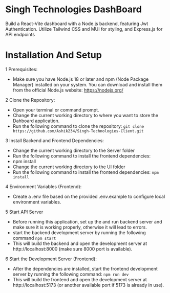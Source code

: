 # Singh Technologies DashBoard

Build a React-Vite dashboard with a Node.js backend, featuring Jwt Authentication. Utilize Tailwind CSS and MUI for styling, and Express.js for API endpoints

# Installation And Setup

1 Prerequisites:
- Make sure you have Node.js 18 or later and npm (Node Package Manager) installed on your system. You can download and install them from the official Node.js website: https://nodejs.org/

2 Clone the Repository:
- Open your terminal or command prompt.
- Change the current working directory to where you want to store the Dahboard application.
- Run the following command to clone the repository:
`git clone https://github.com/Ashik234/Singh-Technologies-Client.git`

3 Install Backend and Frontend Dependencies:
 - Change the current working directory to the Server folder
- Run the following command to install the frontend dependencies:
 - npm install
- Change the current working directory to the UI folder
- Run the following command to install the frontend dependencies:
`npm install`

4 Environment Variables (Frontend):
- Create a .env file based on the provided .env.example to configure local environment variables.
  
5 Start API Server
 - Before running this application, set up the and run backend server and make sure it is working properly, otherwise it will lead to errors.
- start the backend development server by running the following command
`npm start`
 - This will build the backend and open the development server at http://localhost:8000 (make sure 8000 port is available).
   
6 Start the Development Server (Frontend):
- After the dependencies are installed, start the frontend development server by running the following command:
`npm run dev`
- This will build the frontend and open the development server at http://localhost:5173 (or another available port if 5173 is already in use).
